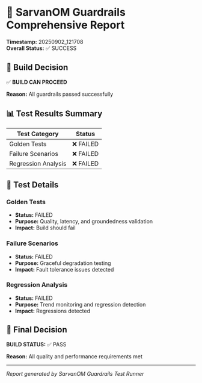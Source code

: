 # 🚀 SarvanOM Guardrails Comprehensive Report

**Timestamp:** 20250902_121708  
**Overall Status:** ✅ SUCCESS

## 🎯 Build Decision

✅ **BUILD CAN PROCEED**

**Reason:** All guardrails passed successfully

## 📊 Test Results Summary

| Test Category | Status |
|---------------|--------|
| Golden Tests | ❌ FAILED |
| Failure Scenarios | ❌ FAILED |
| Regression Analysis | ❌ FAILED |

## 🔧 Test Details

### Golden Tests
- **Status:** FAILED
- **Purpose:** Quality, latency, and groundedness validation
- **Impact:** Build should fail

### Failure Scenarios
- **Status:** FAILED
- **Purpose:** Graceful degradation testing
- **Impact:** Fault tolerance issues detected

### Regression Analysis
- **Status:** FAILED
- **Purpose:** Trend monitoring and regression detection
- **Impact:** Regressions detected

## 🎯 Final Decision

**BUILD STATUS:** ✅ PASS

**Reason:** All quality and performance requirements met

---
*Report generated by SarvanOM Guardrails Test Runner*

